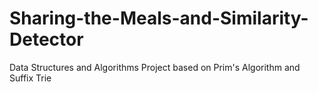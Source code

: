 # Sharing-the-Meals-and-Similarity-Detector
Data Structures and Algorithms Project based on Prim's Algorithm and Suffix Trie
